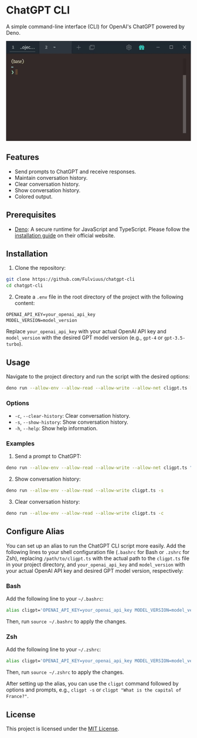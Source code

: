 # ChatGPT CLI

A simple command-line interface (CLI) for OpenAI's ChatGPT powered by Deno.

![Screencast](assets/screencast-cligpt.gif?raw=true "Demo - Screencast")


## Features

- Send prompts to ChatGPT and receive responses.
- Maintain conversation history.
- Clear conversation history.
- Show conversation history.
- Colored output.

## Prerequisites

- [Deno](https://deno.land/): A secure runtime for JavaScript and TypeScript. Please follow the [installation guide](https://deno.land/#installation) on their official website.

## Installation

1. Clone the repository:

```bash
git clone https://github.com/Fulviuus/chatgpt-cli 
cd chatgpt-cli
```

2. Create a `.env` file in the root directory of the project with the following content:

```
OPENAI_API_KEY=your_openai_api_key
MODEL_VERSION=model_version
```

Replace `your_openai_api_key` with your actual OpenAI API key and `model_version` with the desired GPT model version (e.g., `gpt-4` or `gpt-3.5-turbo`).

## Usage

Navigate to the project directory and run the script with the desired options:

```bash
deno run --allow-env --allow-read --allow-write --allow-net cligpt.ts [options] [prompt]
```

### Options

- `-c`, `--clear-history`: Clear conversation history.
- `-s`, `--show-history`: Show conversation history.
- `-h`, `--help`: Show help information.

### Examples

1. Send a prompt to ChatGPT:

```bash
deno run --allow-env --allow-read --allow-write --allow-net cligpt.ts "What is the capital of France?"
```

2. Show conversation history:

```bash
deno run --allow-env --allow-read --allow-write cligpt.ts -s
```

3. Clear conversation history:

```bash
deno run --allow-env --allow-read --allow-write cligpt.ts -c
```

## Configure Alias

You can set up an alias to run the ChatGPT CLI script more easily. Add the following lines to your shell configuration file (`.bashrc` for Bash or `.zshrc` for Zsh), replacing `/path/to/cligpt.ts` with the actual path to the `cligpt.ts` file in your project directory, and `your_openai_api_key` and `model_version` with your actual OpenAI API key and desired GPT model version, respectively:

### Bash

Add the following line to your `~/.bashrc`:

```bash
alias cligpt='OPENAI_API_KEY=your_openai_api_key MODEL_VERSION=model_version deno run --allow-env --allow-read --allow-write --allow-net /path/to/cligpt.ts'
```

Then, run `source ~/.bashrc` to apply the changes.

### Zsh

Add the following line to your `~/.zshrc`:

```bash
alias cligpt='OPENAI_API_KEY=your_openai_api_key MODEL_VERSION=model_version deno run --allow-env --allow-read --allow-write --allow-net /path/to/cligpt.ts'
```

Then, run `source ~/.zshrc` to apply the changes.

After setting up the alias, you can use the `cligpt` command followed by options and prompts, e.g., `cligpt -s` or `cligpt "What is the capital of France?"`.


## License

This project is licensed under the [MIT License](LICENSE).
